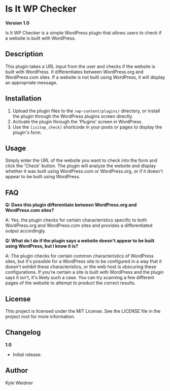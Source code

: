 # Is It WP Checker

**Version 1.0**

Is It WP Checker is a simple WordPress plugin that allows users to check if a website is built with WordPress.

## Description

This plugin takes a URL input from the user and checks if the website is built with WordPress. It differentiates between
WordPress.org and WordPress.com sites. If a website is not built using WordPress, it will display an appropriate 
message.

## Installation

1. Upload the plugin files to the `/wp-content/plugins/` directory, or install the plugin through the WordPress plugins 
screen directly.
2. Activate the plugin through the 'Plugins' screen in WordPress.
3. Use the `[isitwp_check]` shortcode in your posts or pages to display the plugin's form.

## Usage

Simply enter the URL of the website you want to check into the form and click the 'Check' button. The plugin will 
analyze the website and display whether it was built using WordPress.com or WordPress.org, or if it doesn't appear to be
built using WordPress.

## FAQ

**Q: Does this plugin differentiate between WordPress.org and WordPress.com sites?**

A: Yes, the plugin checks for certain characteristics specific to both WordPress.org and WordPress.com sites and 
provides a differentiated output accordingly.

**Q: What do I do if the plugin says a website doesn't appear to be built using WordPress, but I know it is?**

A: The plugin checks for certain common characteristics of WordPress sites, but it's possible for a WordPress site to be
configured in a way that it doesn't exhibit these characteristics, or the web host is obscuring these configurations. If
you're certain a site is built with WordPress and the plugin says it isn't, it's likely such a case. You can try 
scanning a few different pages of the website to attempt to product the correct results.

## License

This project is licensed under the MIT License. See the LICENSE file in the project root for more information.


## Changelog

**1.0**

- Initial release.

## Author

Kyle Weidner
